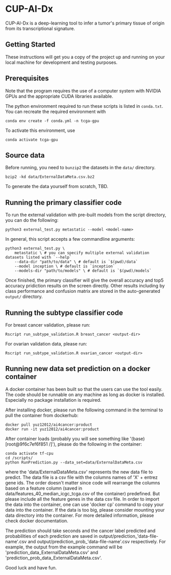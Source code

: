 # CUP-AI-Dx

CUP-AI-Dx is a deep-learning tool to infer a tumor's primary tissue of origin from its transcriptional signature.

## Getting Started
These instructions will get you a copy of the project up and running on your
local machine for development and testing purposes. 

## Prerequisites

Note that the program requires the use of a computer system with NVIDIA GPUs and the
appropriate CUDA libraries available.

The python environment required to run these scripts is listed in `conda.txt`.
You can recreate the required environment with
```
conda env create -f conda.yml -n tcga-gpu
```
To activate this environment, use
```
conda activate tcga-gpu
```

## Source data

Before running, you need to `bunzip2` the datasets in the `data/` directory.
```
bzip2 -kd data/ExternalDataMeta.csv.bz2
 ```

To generate the data yourself from scratch, TBD.

## Running the primary classifier code

To run the external validation with pre-built models from the script directory, you can do
the following:
```
python3 external_test.py metastatic --model <model-name>
```
In general, this script accepts a few commandline arguments:
```
python3 external_test.py \
    metastatic \ # you can specify multiple external validation datasets listed with `--help`
    --data-dir "path/to/data" \ # default is `$(pwd)/data`
    --model inception \ # default is `inception`
    --models-dir "path/to/models" \ # default is `$(pwd)/models`
```
Once finished, the primary classifier will give the overall accuracy and top5 accuracy pridiction results on the screen directly. Other results including by class performance and confusion matrix are stored in the auto-generated `output/` directory.

## Running the subtype classifier code
For breast cancer validation, please run:

```
Rscript run_subtype_validation.R breast_cancer <output-dir>
```

For ovarian validation data, please run:
```
Rscript run_subtype_validation.R ovarian_cancer <output-dir>
```

## Running new data set prediction on a docker container

A docker container has been built so that the users can use the tool easily. The code should be runnable on any machine as long as docker is installed. Especially no package installation is required.

After installing docker, please run the following command in the terminal to pull the container from dockerhub:

```
docker pull yuz12012/ai4cancer:product
docker run -it yuz12012/ai4cancer:product
```

After container loads (probably you will see something like '(base) [root@9f6c7ef6f851 /]'), please do the following in the container:

```
conda activate tf-cpu
cd /scripts/
python RunPrediction.py --data_set=data/ExternalDataMeta.csv
```

where the 'data/ExternalDataMeta.csv' represents the new data file to predict. The data file is a csv file with the columns names of 'X' + entrez gene ids. The order doesn't matter since code will rearrange the columns based on a feature column (saved in data/features_40_median_icgc_tcga.csv of the container) predefined. 
But please include all the feature genes in the data csv file. In order to import the data into the container, one can use 'docker cp' command to copy your data into the container. If the data is too big, please consider mounting your data directory into the container. For more detailed information, please check docker documentation.

The prediction should take seconds and the cancer label predicted and probabilities of each prediction are saved in output/prediction_'data-file-name'.csv and output/prediction_prob_'data-file-name'.csv respectively.
For example, the output from the example command will be 'prediction_data_ExternalDataMeta.csv' and 'prediction_prob_data_ExternalDataMeta.csv'.

Good luck and have fun.









